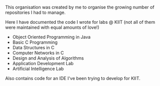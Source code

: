 This organisation was created by me to organise the growing number of repositories I had to manage.

Here I have documented the code I wrote for labs @ KIIT (not all of them were maintained with equal amounts of love!)

- Object Oriented Programming in Java
- Basic C Programming
- Data Structures in C
- Computer Networks in C
- Design and Analysis of Algorithms
- Application Development Lab
- Artificial Intelligence Lab

Also contains code for an IDE I've been trying to develop for KIIT.
